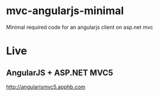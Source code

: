 # mvc-angularjs-minimal
Minimal required code for an angularjs client on asp.net mvc

# Live
## AngularJS + ASP.NET MVC5

http://angularjsmvc5.apphb.com
